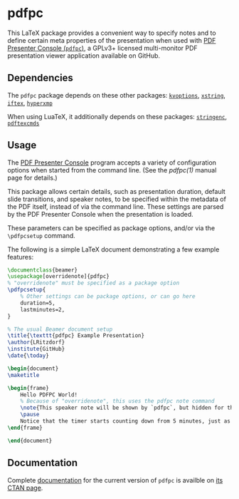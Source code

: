# pdfpc

This LaTeX package provides a convenient way to specify notes and to define
certain meta properties of the presentation when used with [PDF Presenter
Console (`pdfpc`)](https://pdfpc.github.io), a GPLv3+ licensed multi-monitor PDF
presentation viewer application available on GitHub.


## Dependencies

The `pdfpc` package depends on these other packages:
[`kvoptions`](https://ctan.org/pkg/kvoptions),
[`xstring`](https://ctan.org/pkg/xstring),
[`iftex`](https://ctan.org/pkg/iftex),
[`hyperxmp`](https://ctan.org/pkg/hyperxmp)

When using LuaTeX, it additionally depends on these packages:
[`stringenc`](https://ctan.org/pkg/stringenc),
[`pdftexcmds`](https://ctan.org/pkg/pdftexcmds)


## Usage

The [PDF Presenter Console](https://pdfpc.github.io) program accepts a variety
of configuration options when started from the command line. (See the *pdfpc(1)*
manual page for details.)

This package allows certain details, such as presentation duration, default
slide transitions, and speaker notes, to be specified within the metadata of the
PDF itself, instead of via the command line. These settings are parsed by the
PDF Presenter Console when the presentation is loaded.

These parameters can be specified as package options, and/or via the `\pdfpcsetup` command.

The following is a simple LaTeX document demonstrating a few example features:

```latex
\documentclass{beamer}
\usepackage[overridenote]{pdfpc}
% "overridenote" must be specified as a package option
\pdfpcsetup{
    % Other settings can be package options, or can go here
    duration=5,
    lastminutes=2,
}

% The usual Beamer document setup
\title{\texttt{pdfpc} Example Presentation}
\author{LRitzdorf}
\institute{GitHub}
\date{\today}

\begin{document}
\maketitle

\begin{frame}
    Hello PDFPC World!
    % Because of "overridenote", this uses the pdfpc note command
    \note{This speaker note will be shown by `pdfpc`, but hidden for the audience.}
    \pause
    Notice that the timer starts counting down from 5 minutes, just as we specified in the preamble!
\end{frame}

\end{document}
```


## Documentation

Complete
[documentation](http://mirrors.ctan.org/macros/latex/contrib/pdfpc/pdfpc-doc.pdf)
for the current version of `pdfpc` is availble on [its CTAN
page](https://ctan.org/pkg/pdfpc).
